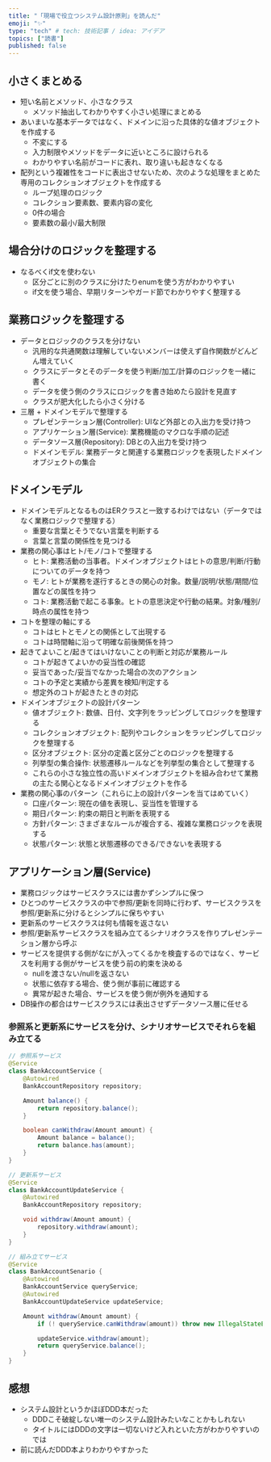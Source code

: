 ```yaml
---
title: "「現場で役立つシステム設計原則」を読んだ"
emoji: "✨"
type: "tech" # tech: 技術記事 / idea: アイデア
topics: ["読書"]
published: false
---
```


## 小さくまとめる

- 短い名前とメソッド、小さなクラス
    - メソッド抽出してわかりやすく小さい処理にまとめる
- あいまいな基本データではなく、ドメインに沿った具体的な値オブジェクトを作成する
    - 不変にする
    - 入力制限やメソッドをデータに近いところに設けられる
    - わかりやすい名前がコードに表れ、取り違いも起きなくなる
- 配列という複雑性をコードに表出させないため、次のような処理をまとめた専用のコレクションオブジェクトを作成する
    - ループ処理のロジック
    - コレクション要素数、要素内容の変化
    - 0件の場合
    - 要素数の最小/最大制限

## 場合分けのロジックを整理する

- なるべくif文を使わない
    - 区分ごとに別のクラスに分けたりenumを使う方がわかりやすい
    - if文を使う場合、早期リターンやガード節でわかりやすく整理する

## 業務ロジックを整理する

- データとロジックのクラスを分けない
    - 汎用的な共通関数は理解していないメンバーは使えず自作関数がどんどん増えていく
    - クラスにデータとそのデータを使う判断/加工/計算のロジックを一緒に書く
    - データを使う側のクラスにロジックを書き始めたら設計を見直す
    - クラスが肥大化したら小さく分ける
- 三層 + ドメインモデルで整理する
    - プレゼンテーション層(Controller): UIなど外部との入出力を受け持つ
    - アプリケーション層(Service): 業務機能のマクロな手順の記述
    - データソース層(Repository): DBとの入出力を受け持つ
    - ドメインモデル: 業務データと関連する業務ロジックを表現したドメインオブジェクトの集合

## ドメインモデル

- ドメインモデルとなるものはERクラスと一致するわけではない（データではなく業務ロジックで整理する）
    - 重要な言葉とそうでない言葉を判断する
    - 言葉と言葉の関係性を見つける
- 業務の関心事はヒト/モノ/コトで整理する
    - ヒト: 業務活動の当事者。ドメインオブジェクトはヒトの意思/判断/行動についてのデータを持つ
    - モノ: ヒトが業務を遂行するときの関心の対象。数量/説明/状態/期間/位置などの属性を持つ
    - コト: 業務活動で起こる事象。ヒトの意思決定や行動の結果。対象/種別/時点の属性を持つ
- コトを整理の軸にする
    - コトはヒトとモノとの関係として出現する
    - コトは時間軸に沿って明確な前後関係を持つ
- 起きてよいこと/起きてはいけないことの判断と対応が業務ルール
    - コトが起きてよいかの妥当性の確認
    - 妥当であった/妥当でなかった場合の次のアクション
    - コトの予定と実績から差異を検知/判定する
    - 想定外のコトが起きたときの対応
- ドメインオブジェクトの設計パターン
    - 値オブジェクト: 数値、日付、文字列をラッピングしてロジックを整理する
    - コレクションオブジェクト: 配列やコレクションをラッピングしてロジックを整理する
    - 区分オブジェクト: 区分の定義と区分ごとのロジックを整理する
    - 列挙型の集合操作: 状態遷移ルールなどを列挙型の集合として整理する
    - これらの小さな独立性の高いドメインオブジェクトを組み合わせて業務の主たる関心となるドメインオブジェクトを作る
- 業務の関心事のパターン（これらに上の設計パターンを当てはめていく）
    - 口座パターン: 現在の値を表現し、妥当性を管理する
    - 期日パターン: 約束の期日と判断を表現する
    - 方針パターン: さまざまなルールが複合する、複雑な業務ロジックを表現する
    - 状態パターン: 状態と状態遷移のできる/できないを表現する

## アプリケーション層(Service)

- 業務ロジックはサービスクラスには書かずシンプルに保つ
- ひとつのサービスクラスの中で参照/更新を同時に行わず、サービスクラスを参照/更新系に分けるとシンプルに保ちやすい
- 更新系のサービスクラスは何も情報を返さない
- 参照/更新系サービスクラスを組み立てるシナリオクラスを作りプレゼンテーション層から呼ぶ
- サービスを提供する側がなにが入ってくるかを検査するのではなく、サービスを利用する側がサービスを使う前の約束を決める
    - nullを渡さない/nullを返さない
    - 状態に依存する場合、使う側が事前に確認する
    - 異常が起きた場合、サービスを使う側が例外を通知する
- DB操作の都合はサービスクラスには表出させずデータソース層に任せる

### 参照系と更新系にサービスを分け、シナリオサービスでそれらを組み立てる

```java
// 参照系サービス
@Service
class BankAccountService {
    @Autowired
    BankAccountRepository repository;

    Amount balance() {
        return repository.balance();
    }

    boolean canWithdraw(Amount amount) {
        Amount balance = balance();
        return balance.has(amount);
    }
}

// 更新系サービス
@Service
class BankAccountUpdateService {
    @Autowired
    BankAccountRepository repository;

    void withdraw(Amount amount) {
        repository.withdraw(amount);
    }
}

// 組み立てサービス
@Service
class BankAccountSenario {
    @Autowired
    BankAccountService queryService;
    @Autowired
    BankAccountUpdateService updateService;

    Amount withdraw(Amount amount) {
        if (! queryService.canWithdraw(amount)) throw new IllegalStateException("残高不足");

        updateService.withdraw(amount);
        return queryService.balance();
    }
}
```

## 感想

- システム設計というかほぼDDD本だった
    - DDDこそ破綻しない唯一のシステム設計みたいなことかもしれない
    - タイトルにはDDDの文字は一切ないけど入れといた方がわかりやすいのでは
- 前に読んだDDD本よりわかりやすかった
